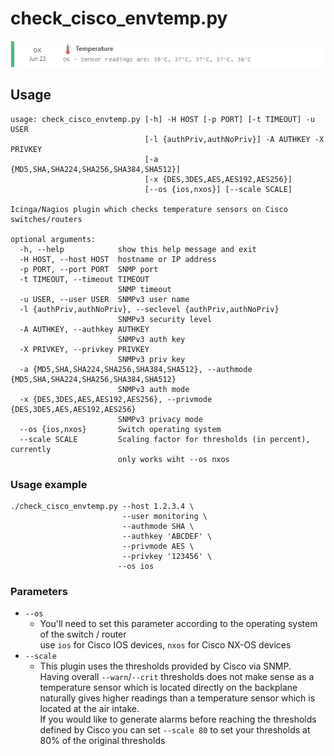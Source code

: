 # check_cisco_envtemp.py

![Output of check_cisco_envtemp.py](img/check_cisco_envtemp-small.png?raw=true "Output of check_cisco_envtemp.py")

## Usage

```
usage: check_cisco_envtemp.py [-h] -H HOST [-p PORT] [-t TIMEOUT] -u USER
                              [-l {authPriv,authNoPriv}] -A AUTHKEY -X PRIVKEY
                              [-a {MD5,SHA,SHA224,SHA256,SHA384,SHA512}]
                              [-x {DES,3DES,AES,AES192,AES256}]
                              [--os {ios,nxos}] [--scale SCALE]

Icinga/Nagios plugin which checks temperature sensors on Cisco
switches/routers

optional arguments:
  -h, --help            show this help message and exit
  -H HOST, --host HOST  hostname or IP address
  -p PORT, --port PORT  SNMP port
  -t TIMEOUT, --timeout TIMEOUT
                        SNMP timeout
  -u USER, --user USER  SNMPv3 user name
  -l {authPriv,authNoPriv}, --seclevel {authPriv,authNoPriv}
                        SNMPv3 security level
  -A AUTHKEY, --authkey AUTHKEY
                        SNMPv3 auth key
  -X PRIVKEY, --privkey PRIVKEY
                        SNMPv3 priv key
  -a {MD5,SHA,SHA224,SHA256,SHA384,SHA512}, --authmode {MD5,SHA,SHA224,SHA256,SHA384,SHA512}
                        SNMPv3 auth mode
  -x {DES,3DES,AES,AES192,AES256}, --privmode {DES,3DES,AES,AES192,AES256}
                        SNMPv3 privacy mode
  --os {ios,nxos}       Switch operating system
  --scale SCALE         Scaling factor for thresholds (in percent), currently
                        only works wiht --os nxos
```

### Usage example
```
./check_cisco_envtemp.py --host 1.2.3.4 \
                         --user monitoring \
                         --authmode SHA \
                         --authkey 'ABCDEF' \
                         --privmode AES \
                         --privkey '123456' \
                        --os ios
```
### Parameters
* `--os`
  * You'll need to set this parameter according to the operating system of the switch / router\
  use `ios` for Cisco IOS devices, `nxos` for Cisco NX-OS devices
* `--scale`
    * This plugin uses the thresholds provided by Cisco via SNMP.\
    Having overall `--warn`/`--crit` thresholds does not make sense as a temperature sensor which is located directly on the backplane naturally gives higher readings than a temperature sensor which is located at the air intake.\
    If you would like to generate alarms before reaching the thresholds defined by Cisco you can set `--scale 80` to set your thresholds at 80% of the original thresholds